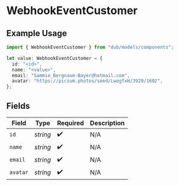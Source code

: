 # WebhookEventCustomer

## Example Usage

```typescript
import { WebhookEventCustomer } from "dub/models/components";

let value: WebhookEventCustomer = {
  id: "<id>",
  name: "<value>",
  email: "Sammie_Bergnaum-Bayer@hotmail.com",
  avatar: "https://picsum.photos/seed/LwegfxH/3929/1602",
};
```

## Fields

| Field              | Type               | Required           | Description        |
| ------------------ | ------------------ | ------------------ | ------------------ |
| `id`               | *string*           | :heavy_check_mark: | N/A                |
| `name`             | *string*           | :heavy_check_mark: | N/A                |
| `email`            | *string*           | :heavy_check_mark: | N/A                |
| `avatar`           | *string*           | :heavy_check_mark: | N/A                |